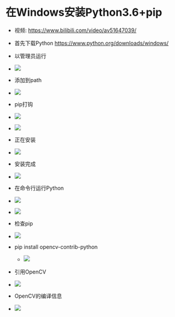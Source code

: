 # 在Windows安装Python3.6+pip

- 视频: https://www.bilibili.com/video/av51647039/

- 首先下载Python https://www.python.org/downloads/windows/
- 以管理员运行 
- ![](1.png)
- 添加到path
- ![](2添加到path.png)
- pip打钩
- ![](3pip打钩.png)
- ![](4安装.png)
- 正在安装
- ![](5正在安装.png)
- 安装完成
- ![](6安装完成.png)
- 在命令行运行Python
- ![](7运行Python命令行.png)
- ![](8hello.png)
- 检查pip
- ![](9pip.png)
- pip install opencv-contrib-python
    - ![](10安装OpenCV.png)
- 引用OpenCV
- ![](11引用OpenCV.png)
- OpenCV的编译信息
- ![](12OpenCV的编译信息.png)